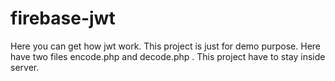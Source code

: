 # firebase-jwt
Here you can get how jwt work. This project is just for demo purpose. Here have two files encode.php and decode.php . This project have to stay inside server.
